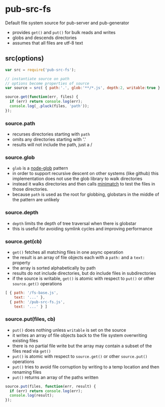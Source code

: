 # pub-src-fs

Default file system source for pub-server and pub-generator 

* provides `get()` and `put()` for bulk reads and writes
* globs and descends directories
* assumes that all files are utf-8 text

## src(options)

```javascript
var src = require('pub-src-fs');

// instantiate source on path
// options become properties of source
var source = src( { path:'.', glob:'**/*.js', depth:2, writable:true } );

source.get(function(err, files) {
  if (err) return console.log(err);
  console.log(_.pluck(files, 'path'));
});

```

### source.path
- recurses directories starting with `path`
- omits any directories starting with '.'
- results will not include the path, just a /

### source.glob
- `glob` is a [node-glob](https://github.com/isaacs/node-glob) pattern
- in order to support recursive descent on other systems (like github) this implementation does not use the glob library to walk directories
- instead it walks directories and then calls [minimatch](https://github.com/isaacs/minimatch) to test the files in those directories.
- because `path` is used as the root for globbing, globstars in the middle of the pattern are unlikely

### source.depth
- `depth` limits the depth of tree traversal when there is globstar 
- this is useful for avoiding symlink cycles and improving performance


### source.get(cb)
- `get()` fetches all matching files in one async operation
- the result is an array of file objects each with a `path:` and a `text:` property 
- the array is sorted alphabetically by path
- results do not include directories, but do include files in subdirectories
- if the source is writable, `get()` is atomic with respect to `put()` or other `source.get()` operations

```javascript
[ { path: '/fs-base.js',
    text: '...' },
  { path: '/pub-src-fs.js',
    text: '...' } ]
```

### source.put(files, cb)
- `put()` does nothing unless `writable` is set on the source
- it writes an array of file objects back to the file system overwriting existing files
- there is no partial file write but the array may contain a subset of the files read via `get()` 
- `put()` is atomic with respect to `source.get()` or other `source.put()` operations
- `put()` tries to avoid file corruption by writing to a temp location and then renaming files
- `put()` returns an array of the paths written

```javascript
source.put(files, function(err, result) {
  if (err) return console.log(err);
  console.log(result);
});
```

